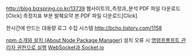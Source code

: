 http://blog.bizspring.co.kr/13739
웹사이트의_측정과_분석 PDF 파일 다운로드 [Click]
측정지표 부분 발췌요약 본 PDF 파일 다운로드[Click]

한시간에 만드는 대용량 로그 수집 시스템 http://bcho.tistory.com/1158


[npm 소개와 설치 (About Node Package Manager)](http://web-front-end.tistory.com/3)
설치 오류 시 [명령프롬프트 관리자 권한으로 실행](http://thisblogbusy.tistory.com/entry/%EB%AA%85%EB%A0%B9-%ED%94%84%EB%A1%AC%ED%94%84%ED%8A%B8CMDEXE-%EA%B4%80%EB%A6%AC%EC%9E%90-%EA%B6%8C%ED%95%9C%EC%9C%BC%EB%A1%9C-%EC%8B%A4%ED%96%89%ED%95%98%EA%B8%B0)
[WebSocket과 Socket.io](http://d2.naver.com/helloworld/1336)
